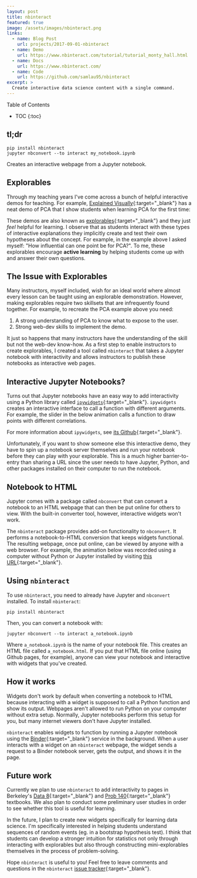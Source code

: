 ```yaml
---
layout: post
title: nbinteract
featured: true
image: /assets/images/nbinteract.png
links:
  - name: Blog Post
    url: projects/2017-09-01-nbinteract
  - name: Demo
    url: https://www.nbinteract.com/tutorial/tutorial_monty_hall.html
  - name: Docs
    url: https://www.nbinteract.com/
  - name: Code
    url: https://github.com/samlau95/nbinteract
excerpt: >
  Create interactive data science content with a single command.
---
```


<section class="post__toc">
  <p class="toc__title">Table of Contents</p>

<!-- prettier-ignore -->
- TOC
{:toc}

</section>

## tl;dr

    pip install nbinteract
    jupyter nbconvert --to interact my_notebook.ipynb

Creates an interactive webpage from a Jupyter notebook.

## Explorables

Through my teaching years I've come across a bunch of helpful interactive demos
for teaching. For example, [Explained Visually][ev]{:target="\_blank"} has a
neat demo of PCA that I show students when learning PCA for the first time:

<div class="post__img">
  <amp-img
    src="{{ site.imageurl }}/pca.gif"
    class="post__img"
    width="414"
    height="370"
    layout="responsive" />
</div>

These demos are also known as [explorables][]{:target="\_blank"} and they just
_feel_ helpful for learning. I observe that as students interact with these
types of interactive explanations they implicitly create and test their own
hypotheses about the concept. For example, in the example above I asked myself:
"How influential can one point be for PCA?". To me, these explorables encourage
**active learning** by helping students come up with and answer their own
questions.

## The Issue with Explorables

Many instructors, myself included, wish for an ideal world where almost every
lesson can be taught using an explorable demonstration. However, making
explorables require two skillsets that are infrequently found together. For
example, to recreate the PCA example above you need:

1. A strong understanding of PCA to know what to expose to the user.
2. Strong web-dev skills to implement the demo.

It just so happens that many instructors have the understanding of the skill
but not the web-dev know-how. As a first step to enable instructors to create
explorables, I created a tool called `nbinteract` that takes a Jupyter notebook
with interactivity and allows instructors to publish these notebooks as
interactive web pages.

## Interactive Jupyter Notebooks?

Turns out that Jupyter notebooks have an easy way to add interactivity using a
Python library called [`ipywidgets`][ipyw]{:target="\_blank"}. `ipywidgets`
creates an interactive interface to call a function with different arguments.
For example, the slider in the below animation calls a function to draw points
with different correlations.

<div class="post__img">
  <amp-img
    src="{{ site.imageurl }}/reg.gif"
    class="post__img"
    width="507"
    height="417"
    layout="responsive" />
</div>

For more information about `ipywidgets`, see [its
Github][ipyw]{:target="\_blank"}.

Unfortunately, if you want to show someone else this interactive demo, they
have to spin up a notebook server themselves and run your notebook before they
can play with your explorable. This is a much higher barrier-to-entry than
sharing a URL since the user needs to have Jupyter, Python, and other packages
installed on their computer to run the notebook.

## Notebook to HTML

Jupyter comes with a package called `nbconvert` that can convert a notebook to
an HTML webpage that can then be put online for others to view. With the
built-in converter tool, however, interactive widgets won't work.

The `nbinteract` package provides add-on functionality to `nbconvert`. It
performs a notebook-to-HTML conversion that keeps widgets functional. The
resulting webpage, once put online, can be viewed by anyone with a web browser.
For example, the animation below was recorded using a computer without Python
or Jupyter installed by visiting [this URL][reg_textbook]{:target="\_blank"}.

<div class="post__img">
  <amp-img
    src="{{ site.imageurl }}/reg_textbook.gif"
    class="post__img"
    width="743"
    height="469"
    layout="responsive" />
</div>

## Using `nbinteract`

To use `nbinteract`, you need to already have Jupyter and `nbconvert`
installed. To install `nbinteract`:

```
pip install nbinteract
```

Then, you can convert a notebook with:

```
jupyter nbconvert --to interact a_notebook.ipynb
```

Where `a_notebook.ipynb` is the name of your notebook file. This creates an
HTML file called `a_notebook.html`. If you put that HTML file online (using
Github pages, for example), anyone can view your notebook and interactive with
widgets that you've created.

## How it works

Widgets don't work by default when converting a notebook to HTML because
interacting with a widget is supposed to call a Python function and show its
output. Webpages aren't allowed to run Python on your computer without extra
setup. Normally, Jupyter notebooks perform this setup for you, but many
internet viewers don't have Jupyter installed.

`nbinteract` enables widgets to function by running a Jupyter notebook using
the [Binder][binder]{:target="\_blank"} service in the background. When a user
interacts with a widget on an `nbinteract` webpage, the widget sends a request
to a Binder notebook server, gets the output, and shows it in the page.

## Future work

Currently we plan to use `nbinteract` to add interactivity to pages in
Berkeley's [Data 8][data8]{:target="\_blank"} and [Prob
140][prob140]{:target="\_blank"} textbooks. We also plan to conduct some
preliminary user studies in order to see whether this tool is useful for
learning.

In the future, I plan to create new widgets specifically for learning data
science. I'm specifically interested in helping students understand sequences
of random events (eg. in a bootstrap hypothesis test). I think that students
can develop a stronger intuition for statistics not only through interacting
with explorables but also through constructing mini-explorables themselves in
the process of problem-solving.

Hope `nbinteract` is useful to you! Feel free to leave comments and questions
in the `nbinteract` [issue tracker][issues]{:target="\_blank"}.

[ev]: http://setosa.io/ev/principal-component-analysis/
[explorables]: http://explorabl.es/
[ipyw]: https://github.com/jupyter-widgets/ipywidgets
[reg_textbook]: https://www.nbinteract.com/examples/examples_correlation.html
[binder]: https://mybinder.org/
[data8]: http://data8.org/
[prob140]: http://prob140.org/
[issues]: https://github.com/samlau95/nbinteract/issues
